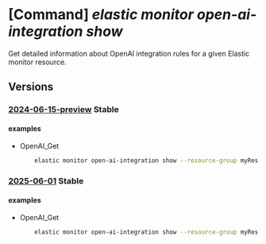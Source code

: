 # [Command] _elastic monitor open-ai-integration show_

Get detailed information about OpenAI integration rules for a given Elastic monitor resource.

## Versions

### [2024-06-15-preview](/Resources/mgmt-plane/L3N1YnNjcmlwdGlvbnMve30vcmVzb3VyY2Vncm91cHMve30vcHJvdmlkZXJzL21pY3Jvc29mdC5lbGFzdGljL21vbml0b3JzL3t9L29wZW5haWludGVncmF0aW9ucy97fQ==/2024-06-15-preview.xml) **Stable**

<!-- mgmt-plane /subscriptions/{}/resourcegroups/{}/providers/microsoft.elastic/monitors/{}/openaiintegrations/{} 2024-06-15-preview -->

#### examples

- OpenAI_Get
    ```bash
        elastic monitor open-ai-integration show --resource-group myResourceGroup --monitor-name myMonitor --integration-name default
    ```

### [2025-06-01](/Resources/mgmt-plane/L3N1YnNjcmlwdGlvbnMve30vcmVzb3VyY2Vncm91cHMve30vcHJvdmlkZXJzL21pY3Jvc29mdC5lbGFzdGljL21vbml0b3JzL3t9L29wZW5haWludGVncmF0aW9ucy97fQ==/2025-06-01.xml) **Stable**

<!-- mgmt-plane /subscriptions/{}/resourcegroups/{}/providers/microsoft.elastic/monitors/{}/openaiintegrations/{} 2025-06-01 -->

#### examples

- OpenAI_Get
    ```bash
        elastic monitor open-ai-integration show --resource-group myResourceGroup --monitor-name myMonitor --integration-name default
    ```
